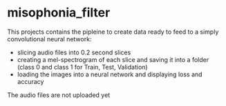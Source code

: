# misophonia_filter

This projects contains the pipleine to create data ready to feed to a simply convolutional neural network:

- slicing audio files into 0.2 second slices
- creating a mel-spectrogram of each slice and saving it into a folder (class 0 and class 1 for Train, Test, Validation)
- loading the images into a neural network and displaying loss and accuracy

The audio files are not uploaded yet
